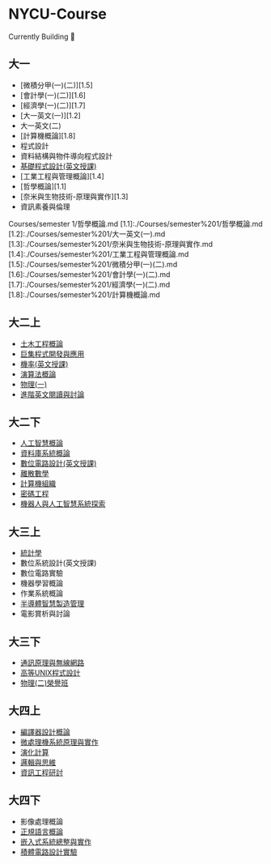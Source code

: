 # NYCU-Course
Currently Building 🔨

## 大一
- [微積分甲(一)(二)][1.5]
- [會計學(一)(二)][1.6]
- [經濟學(一)(二)][1.7]
- [大一英文(一)][1.2]
- 大一英文(二)
- [計算機概論][1.8]
- 程式設計
- 資料結構與物件導向程式設計
- [基礎程式設計(英文授課)][2.1]
- [工業工程與管理概論][1.4]
- [哲學概論][1.1]
- [奈米與生物技術-原理與實作][1.3]
- 資訊素養與倫理

Courses/semester 1/哲學概論.md
[1.1]:./Courses/semester%201/哲學概論.md
[1.2]:./Courses/semester%201/大一英文(一).md
[1.3]:./Courses/semester%201/奈米與生物技術-原理與實作.md
[1.4]:./Courses/semester%201/工業工程與管理概論.md
[1.5]:./Courses/semester%201/微積分甲(一)(二).md
[1.6]:./Courses/semester%201/會計學(一)(二).md
[1.7]:./Courses/semester%201/經濟學(一)(二).md
[1.8]:./Courses/semester%201/計算機概論.md

[2.1]:./Courses/semester%202/基礎程式設計(英文授課).md
[2.2]:./Courses/semester%202/大一英文(二).md
[2.3]:./Courses/semester%202/程式設計.md
[2.4]:./Courses/semester%202/資訊素養與倫理.md

## 大二上

- [土木工程概論][3.1]
- [巨集程式開發與應用][3.2]
- [機率(英文授課)][3.3]
- [演算法概論][3.4]
- [物理(一)][3.5]
- [進階英文閱讀與討論][3.6]

[3.1]:./Courses/semester%203/土木工程概論.md
[3.2]:./Courses/semester%203/巨集程式開發與應用.md
[3.3]:./Courses/semester%203/機率(英文授課).md
[3.4]:./Courses/semester%203/演算法概論.md
[3.5]:./Courses/semester%203/物理(一).md
[3.6]:./Courses/semester%203/進階英文閱讀與討論.md

## 大二下
- [人工智慧概論][4.1]
- [資料庫系統概論][4.2]
- [數位電路設計(英文授課)][4.3]
- [離散數學][4.4]
- [計算機組織][4.5] 
- [密碼工程][4.6]
- [機器人與人工智慧系統探索][4.7] 

[4.1]:./Courses/semester%204/人工智慧概論.md
[4.2]:./Courses/semester%204/資料庫系統概論.md
[4.3]:./Courses/semester%204/數位電路設計(英文授課).md
[4.4]:./Courses/semester%204/離散數學.md
[4.5]:./Courses/semester%204/計算機組織.md
[4.6]:./Courses/semester%204/密碼工程.md
[4.7]:./Courses/semester%204/機器人與人工智慧系統探索.md



## 大三上
- [統計學][5.1]
- 數位系統設計(英文授課)
- 數位電路實驗
- 機器學習概論
- 作業系統概論
- [半導體智慧製造管理][5.6]
- 電影賞析與討論

[5.1]:./Courses/semester%205/統計學.md


[5.6]:https://github.com/hankshyu/NYCU-Course/blob/main/Courses/semester%205/半導體智慧製造管理.md


## 大三下
- [通訊原理與無線網路][6.1]
- [高等UNIX程式設計][6.2]
- [物理(二)榮譽班][6.3]

[6.1]:./Courses/semester%206/%E9%80%9A%E8%A8%8A%E5%8E%9F%E7%90%86%E8%88%87%E7%84%A1%E7%B7%9A%E7%B6%B2%E8%B7%AF.md
[6.2]:./Courses/semester%206/%E9%AB%98%E7%AD%89UNIX%E7%A8%8B%E5%BC%8F%E8%A8%AD%E8%A8%88.md
[6.3]:./Courses/semester%206/%E7%89%A9%E7%90%86(%E4%BA%8C)%E6%A6%AE%E8%AD%BD%E7%8F%AD.md

## 大四上
- [編譯器設計概論][7.1]
- [微處理機系統原理與實作][7.2]
- [演化計算][7.3]
- [邏輯與思維][7.4]
- [資訊工程研討][7.5]

[7.1]:./Courses/semester%207/編譯器設計概論.md
[7.2]:./Courses/semester%207/微處理機系統原理與實作.md
[7.3]:./Courses/semester%207/演化計算.md
[7.4]:./Courses/semester%207/邏輯與思維.md
[7.5]:./Courses/semester%207/資訊工程研討.md

## 大四下

- 影像處理概論
- [正規語言概論][8.2]
- [嵌入式系統總整與實作][8.3]
- [積體電路設計實驗][8.4]

[8.2]:./Courses/semester%208/%E6%AD%A3%E8%A6%8F%E8%AA%9E%E8%A8%80%E6%A6%82%E8%AB%96.md
[8.3]:./Courses/semester%208/%E5%B5%8C%E5%85%A5%E5%BC%8F%E7%B3%BB%E7%B5%B1%E7%B8%BD%E6%95%B4%E8%88%87%E5%AF%A6%E4%BD%9C.md
[8.4]:https://github.com/hankshyu/ICLab_2023/blob/main/README.md

